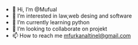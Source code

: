 - 👋 Hi, I’m @Mufual
- 👀 I’m interested in law,web desing and software
- 🌱 I’m currently learning python
- 💞️ I’m looking to collaborate on projekt
- 📫 How to reach me mfurkanaltinel@gmail.com
<!---
Mufual/Mufual is a ✨ special ✨ repository because its `README.md` (this file) appears on your GitHub profile.
You can click the Preview link to take a look at your changes.
--->
